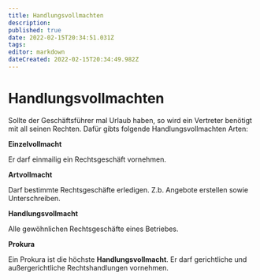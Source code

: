 ```yaml
---
title: Handlungsvollmachten
description: 
published: true
date: 2022-02-15T20:34:51.031Z
tags: 
editor: markdown
dateCreated: 2022-02-15T20:34:49.982Z
---
```


# Handlungsvollmachten

Sollte der Geschäftsführer mal Urlaub haben, so wird ein Vertreter
benötigt mit all seinen Rechten. Dafür gibts folgende
Handlungsvollmachten Arten:

**Einzelvollmacht**

Er darf einmailig ein Rechtsgeschäft vornehmen.

**Artvollmacht**

Darf bestimmte Rechtsgeschäfte erledigen. Z.b. Angebote erstellen sowie
Unterschreiben.

**Handlungsvollmacht**

Alle gewöhnlichen Rechtsgeschäfte eines Betriebes.

**Prokura**

Ein Prokura ist die höchste **Handlungsvollmacht**. Er darf gerichtliche
und außergerichtliche Rechtshandlungen vornehmen.